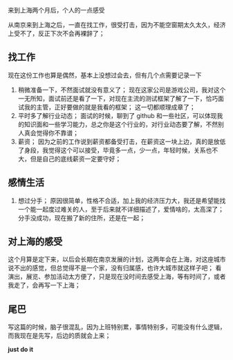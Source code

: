 

来到上海两个月后，个人的一点感受

<!--more-->


从南京来到上海之后，一直在找工作，很受打击，因为不能空窗期太久太久，经济上受不了，反正下次不会再裸辞了；

## 找工作
现在这份工作也算是偶然，基本上没想过会去，但有几个点需要记录一下
1. 稍微准备一下，不然面试就没有意义了；
现在这家公司是游戏公司，我对这个一无所知，面试前还是看了一下，对现在主流的测试框架了解了一下，恰巧面试我的主管，正好要做的就是我看的框架；
这一切都顺理成章了；
2. 平时多了解行业动态；
面试的时候，聊到了 github 和一些社区，可以体现我的知识面和一些学习能力，总之你是这个行业的，对行业动态要了解，不然别人真会觉得你不靠谱；
3. 薪资；
因为之前的工作说到薪资都备受打击，在薪资这一块上边，真的是放低了身段，我觉得这个可以接受，毕竟多一点，少一点，年轻时候，关系也不大，但是自己的底线薪资一定要守好；


## 感情生活

1. 想过分手；
原因很简单，性格不合适，加上我的经济压力大，我还是希望能找一个能一起度过难关的人，至于后来就不详细描述了，爱情啥的，太高深了；
分手没成功，现在搬了新的住所，还是在一起；

## 对上海的感受
这个月算是定下来，以后会长期在南京发展的计划，这两年会在上海，对这座城市说不出的感觉，但总觉得不是一个家，没有归属感，也许大城市就这样子吧；
看演出，展览、参加活动太方便了，只是现在没时间去感受上海，等有时间了，或者我走了，会再写一下上海；

## 尾巴

写这篇的时候，脑子很混乱，因为上班特别累，事情特别多，可能没有什么逻辑，而我现在是先写，后边的质就会上来；

**just do it**